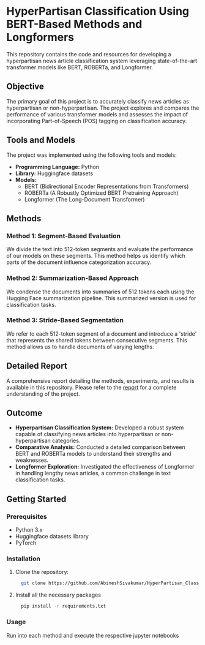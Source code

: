 # HyperPartisan Classification Using BERT-Based Methods and Longformers

This repository contains the code and resources for developing a hyperpartisan news article classification system leveraging state-of-the-art transformer models like BERT, ROBERTa, and Longformer.

## Objective

The primary goal of this project is to accurately classify news articles as hyperpartisan or non-hyperpartisan. The project explores and compares the performance of various transformer models and assesses the impact of incorporating Part-of-Speech (POS) tagging on classification accuracy. 

## Tools and Models

The project was implemented using the following tools and models:

- **Programming Language:** Python
- **Library:** Huggingface datasets
- **Models:**
  - BERT (Bidirectional Encoder Representations from Transformers)
  - ROBERTa (A Robustly Optimized BERT Pretraining Approach)
  - Longformer (The Long-Document Transformer)

## Methods

### Method 1: Segment-Based Evaluation
We divide the text into 512-token segments and evaluate the performance of our models on these segments. This method helps us identify which parts of the document influence categorization accuracy.

### Method 2: Summarization-Based Approach
We condense the documents into summaries of 512 tokens each using the Hugging Face summarization pipeline. This summarized version is used for classification tasks.

### Method 3: Stride-Based Segmentation
We refer to each 512-token segment of a document and introduce a 'stride' that represents the shared tokens between consecutive segments. This method allows us to handle documents of varying lengths.

## Detailed Report
A comprehensive report detailing the methods, experiments, and results is available in this repository. Please refer to the [report](Report.pdf) for a complete understanding of the project.


## Outcome

- **Hyperpartisan Classification System:** Developed a robust system capable of classifying news articles into hyperpartisan or non-hyperpartisan categories.
- **Comparative Analysis:** Conducted a detailed comparison between BERT and ROBERTa models to understand their strengths and weaknesses.
- **Longformer Exploration:** Investigated the effectiveness of Longformer in handling lengthy news articles, a common challenge in text classification tasks.

## Getting Started

### Prerequisites

- Python 3.x
- Huggingface datasets library
- PyTorch

### Installation

1. Clone the repository:
   ```bash
     git clone https://github.com/AbineshSivakumar/HyperPartisan_Classification_Using_BERT
   ```
2. Install all the necessary packages
   ```bash
     pip install -r requirements.txt
   ```

### Usage

Run into each method and execute the respective jupyter notebooks

